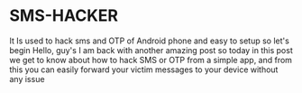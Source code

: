 # SMS-HACKER
It Is used to hack sms and OTP of Android phone and easy to setup so let's begin 
Hello, guy's I am back with another amazing post so today in this post we get to know about how to hack SMS or OTP from a simple app, and from this you can easily forward your victim messages to your device without any issue